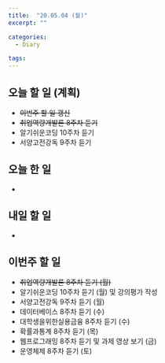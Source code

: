 ```yaml
---
title:  "20.05.04 (월)"
excerpt: ""

categories:
  - Diary

tags:
---
```


## 오늘 할 일 (계획)

- ~~이번주 할 일 갱신~~
- ~~취업역량개발론 8주차 듣기~~
- 알기쉬운코딩 10주차 듣기
- 서양고전강독 9주차 듣기


## 오늘 한 일

- 

## 내일 할 일

- 


## 이번주 할 일

- ~~취업역량개발론 8주차 듣기 (월)~~
- 알기쉬운코딩 10주차 듣기 (월) 및 강의평가 작성
- 서양고전강독 9주차 듣기 (월)
- 데이터베이스 8주차 듣기 (수)
- 대학생을위한실용금융 8주차 듣기 (수)
- 확률과통계 8주차 듣기 (목)
- 웹프로그래밍 8주차 듣기 및 과제 영상 보기 (금)
- 운영체제 8주차 듣기 (토)